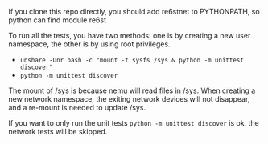 If you clone this repo directly, you should add re6stnet to PYTHONPATH, so
python can find module re6st

To run all the tests, you have two methods: one is by creating a new user
namespace, the other is by using root privileges.


* `unshare -Unr bash -c "mount -t sysfs /sys & python -m unittest discover"`
* `python -m unittest discover`

The mount of /sys is because nemu will read files in /sys.
When creating a new network namespace, the exiting network devices will not
disappear, and a re-mount is needed to update /sys.

If you want to only run the unit tests  `python -m unittest discover` is ok,
the network tests will be skipped.
